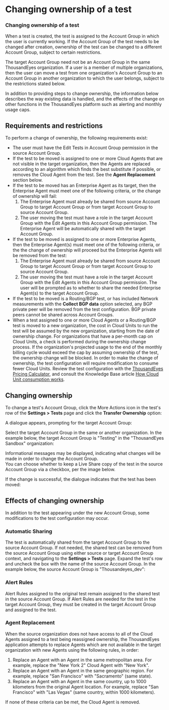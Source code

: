 # Changing ownership of a test

### Changing ownership of a test

When a test is created, the test is assigned to the Account Group in which the user is currently working.  If the Account Group of the test needs to be changed after creation, ownership of the test can be changed to a different Account Group, subject to certain restrictions.

The target Account Group need not be an Account Group in the same ThousandEyes organization. If a user is a member of multiple organizations, then the user can move a test from one organization's Account Group to an Account Group in another organization to which the user belongs, subject to the restrictions stated below.

In addition to providing steps to change ownership, the information below describes the way existing data is handled, and the effects of the change on other functions in the ThousandEyes platform such as alerting and monthly usage caps.

## Requirements and restrictions

To perform a change of ownership, the following requirements exist:

* The user must have the Edit Tests in Account Group permission in the source Account Group.
* If the test to be moved is assigned to one or more Cloud Agents that are not visible in the target organization, then the Agents are replaced according to an algorithm which finds the best substitute if possible, or removes the Cloud Agent from the test.  See the **Agent Replacement** section below.
* If the test to be moved has an Enterprise Agent as its target, then the Enterprise Agent must meet one of the following criteria, or the change of ownership will fail:
  1. The Enterprise Agent must already be shared from source Account Group to target Account Group or from target Account Group to source Account Group.
  2. The user moving the test must have a role in the target Account Group with the Edit Agents in this Account Group permission.  The Enterprise Agent will be automatically shared with the target Account Group.
* If the test to be moved is assigned to one or more Enterprise Agents, then the Enterprise Agent\(s\) must meet one of the following criteria, or the the change of ownership will proceed but the Enterprise Agents will be removed from the test:
  1. The Enterprise Agent must already be shared from source Account Group to target Account Group or from target Account Group to source Account Group.
  2. The user moving the test must have a role in the target Account Group with the Edit Agents in this Account Group permission.  The user will be prompted as to whether to share the needed Enterprise Agent\(s\) to the target Account Group.
* If the test to be moved is a Routing/BGP test, or has included Network measurements with the **Collect BGP data** option selected, any BGP private peer will be removed from the test configuration. BGP private peers cannot be shared across Account Groups.
* When a test assigned to one or more Cloud Agents or a Routing/BGP test is moved to a new organization, the cost in Cloud Units to run the test will be assumed by the new organization, starting from the date of ownership change.  For organizations that have a per-month cap on Cloud Units, a check is performed during the ownership change process.  If the organization's projected usage to the end of the monthly billing cycle would exceed the cap by assuming ownership of the test, the ownership change will be blocked.  In order to make the change of ownership, the test configuration will require modification to consume fewer Cloud Units.  Review the test configuration with the [ThousandEyes Pricing Calculator](https://app.thousandeyes.com/calculator), and consult the Knowledge Base article [How Cloud Unit consumption works](https://success.thousandeyes.com/ViewArticle?articleIdParam=kA0E0000000CmmoKAC).

## Changing ownership

To change a test's Account Group, click the More Actions icon in the test's row of the **Settings &gt; Tests** page and click the **Transfer Ownership** option:  
 

A dialogue appears, prompting for the target Account Group:  
 

  
Select the target Account Group in the same or another organization. In the example below, the target Account Group is "Testing" in the "ThousandEyes Sandbox" organization:  
 

  
Informational messages may be displayed, indicating what changes will be made in order to change the Account Group.  
You can choose whether to keep a Live Share copy of the test in the source Account Group via a checkbox, per the image below.  
 

If the change is successful, the dialogue indicates that the test has been moved:  
 

## Effects of changing ownership

In addition to the test appearing under the new Account Group, some modifications to the test configuration may occur.  
 

### Automatic Sharing

The test is automatically shared from the target Account Group to the source Account Group.  If not needed, the shared test can be removed from the source Account Group using either source or target Account Group context, and navigating to the **Settings &gt; Tests** page.  Expand the test's row and uncheck the box with the name of the source Account Group. In the example below, the source Account Group is "Thousandeyes\_dev":

###  Alert Rules

Alert Rules assigned to the original test remain assigned to the shared test in the source Account Group.  If Alert Rules are needed for the test in the target Account Group, they must be created in the target Account Group and assigned to the test.  
 

### Agent Replacement

When the source organization does not have access to all of the Cloud Agents assigned to a test being reassigned ownership, the ThousandEyes application attempts to replace Agents which are not available in the target organization with new Agents using the following rules, in order:

1. Replace an Agent with an Agent in the same metropolitan area.  For example, replace the "New York 2" Cloud Agent with "New York".
2. Replace an Agent with an Agent in the same geographic region. For example, replace "San Francisco" with "Sacramento" \(same state\).
3. Replace an Agent with an Agent in the same country, up to 1000 kilometers from the original Agent location.  For example, replace "San Francisco" with "Las Vegas" \(same country, within 1000 kilometers\).

If none of these criteria can be met, the Cloud Agent is removed.

